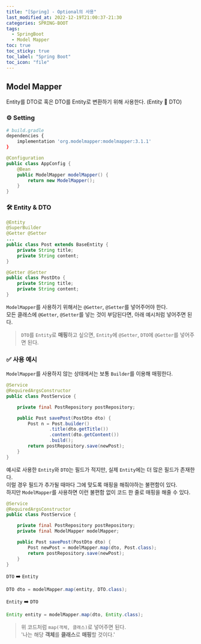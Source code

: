 ```yaml
---
title: "[Spring] - Optional의 사용"
last_modified_at: 2022-12-19T21:00:37-21:30
categories: SPRING-BOOT
tags:
  - SpringBoot
  - Model Mapper
toc: true
toc_sticky: true
toc_label: "Spring Boot"
toc_icon: "file"
---
```

## Model Mapper
Entity를 DTO로 혹은 DTO를 Entity로 변환하기 위해 사용한다. (Entity 🔄 DTO)

### ⚙️ Setting
```bash
# build.gradle
dependencies {
    implementation 'org.modelmapper:modelmapper:3.1.1'
}
```

```java
@Configuration
public class AppConfig {
    @Bean
    public ModelMapper modelMapper() {
        return new ModelMapper();
    }
}
```

### 🛠 Entity & DTO

```java
@Entity
@SuperBuilder
@Getter @Setter
...
public class Post extends BaseEntity {
    private String title;
    private String content;
}
```

```java
@Getter @Setter
public class PostDto {
    private String title;
    private String content;
}
```

`ModelMapper`를 사용하기 위해서는 `@Getter`, `@Setter`를 넣어주어야 한다.<br>
모든 클래스에 `@Getter`, `@Setter`를 넣는 것이 부담된다면, 아래 예시처럼 넣어주면 된다.
> `DTO`를 `Entity`로 **매핑**하고 싶으면, `Entity`에 `@Setter`, `DTO`에 `@Getter`를 넣어주면 된다.

### ✅ 사용 예시
`ModelMapper`를 사용하지 않는 상태에서는 보통 `Builder`를 이용해 매핑한다.
```java
@Service
@RequiredArgsConstructor
public class PostService {

    private final PostRepository postRepository;

    public Post savePost(PostDto dto) {
        Post n = Post.builder()
                .title(dto.getTitle())
                .content(dto.getContent())
                .build();
        return postRepository.save(newPost);
    }
}
```

예시로 사용한 `Entity`와 `DTO`는 필드가 적지만, 실제 `Entity`에는 더 많은 필드가 존재한다.<br>
이럴 경우 필드가 추가될 때마다 그에 맞도록 매핑을 해줘야하는 불편함이 있다.<br>
하지만 `ModelMapper`를 사용하면 이런 불편함 없이 코드 한 줄로 매핑을 해줄 수 있다.

```java
@Service
@RequiredArgsConstructor
public class PostService {

    private final PostRepository postRepository;
    private final ModelMapper modelMapper;

    public Post savePost(PostDto dto) {
        Post newPost = modelMapper.map(dto, Post.class);
        return postRepository.save(newPost);
    }
}
```
`DTO` ➡️ `Entity`
```java
DTO dto = modelMapper.map(entity, DTO.class);
```
`Entity` ➡️ `DTO`
```java
Entity entity = modelMapper.map(dto, Entity.class);
```

> 위 코드처럼 `map(객체, 클래스)`로 넣어주면 된다.<br>
> '나는 해당 **객체**를 **클래스**로 **매핑**할 것이다.'